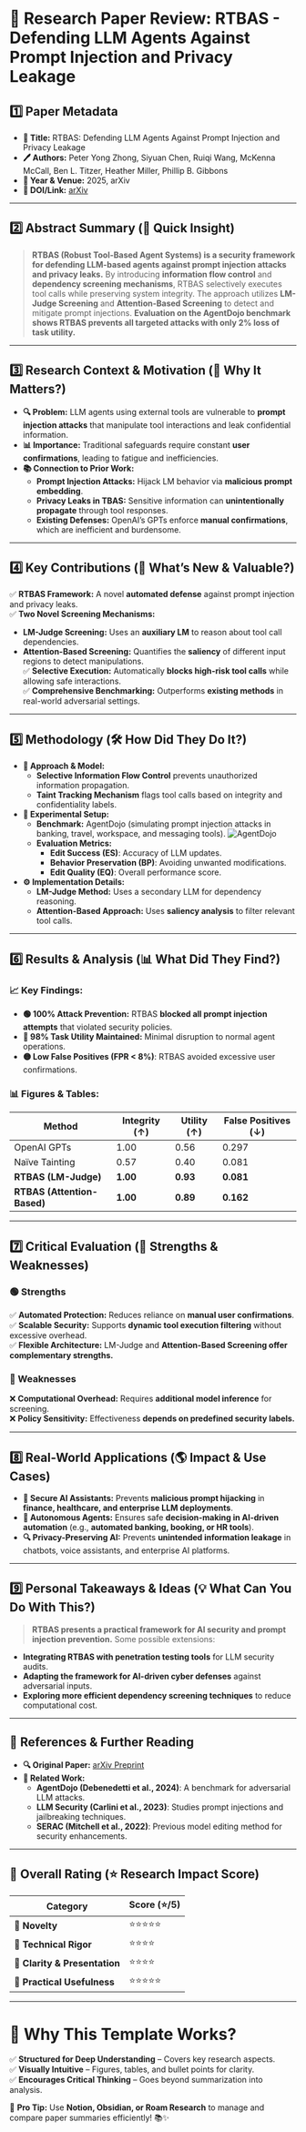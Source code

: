 # 📑 **Research Paper Review: RTBAS - Defending LLM Agents Against Prompt Injection and Privacy Leakage**

## **1️⃣ Paper Metadata**
- **📌 Title:** RTBAS: Defending LLM Agents Against Prompt Injection and Privacy Leakage  
- **🖊️ Authors:** Peter Yong Zhong, Siyuan Chen, Ruiqi Wang, McKenna McCall, Ben L. Titzer, Heather Miller, Phillip B. Gibbons  
- **📅 Year & Venue:** 2025, arXiv  
- **🔗 DOI/Link:** [arXiv](https://arxiv.org/abs/2502.08966)

---

## **2️⃣ Abstract Summary (🔎 Quick Insight)**
> **RTBAS (Robust Tool-Based Agent Systems) is a security framework for defending LLM-based agents against prompt injection attacks and privacy leaks.** By introducing **information flow control** and **dependency screening mechanisms**, RTBAS selectively executes tool calls while preserving system integrity. The approach utilizes **LM-Judge Screening** and **Attention-Based Screening** to detect and mitigate prompt injections. **Evaluation on the AgentDojo benchmark shows RTBAS prevents all targeted attacks with only 2% loss of task utility.**

---

## **3️⃣ Research Context & Motivation (🧐 Why It Matters?)**
- **🔍 Problem:** LLM agents using external tools are vulnerable to **prompt injection attacks** that manipulate tool interactions and leak confidential information.
- **📊 Importance:** Traditional safeguards require constant **user confirmations**, leading to fatigue and inefficiencies.
- **📚 Connection to Prior Work:**
  - **Prompt Injection Attacks:** Hijack LM behavior via **malicious prompt embedding**.
  - **Privacy Leaks in TBAS:** Sensitive information can **unintentionally propagate** through tool responses.
  - **Existing Defenses:** OpenAI’s GPTs enforce **manual confirmations**, which are inefficient and burdensome.

---

## **4️⃣ Key Contributions (🚀 What’s New & Valuable?)**
✅ **RTBAS Framework:** A novel **automated defense** against prompt injection and privacy leaks.  
✅ **Two Novel Screening Mechanisms:**
   - **LM-Judge Screening:** Uses an **auxiliary LM** to reason about tool call dependencies.
   - **Attention-Based Screening:** Quantifies the **saliency** of different input regions to detect manipulations.  
✅ **Selective Execution:** Automatically **blocks high-risk tool calls** while allowing safe interactions.  
✅ **Comprehensive Benchmarking:** Outperforms **existing methods** in real-world adversarial settings.

---

## **5️⃣ Methodology (🛠️ How Did They Do It?)**
- **📝 Approach & Model:**
  - **Selective Information Flow Control** prevents unauthorized information propagation.
  - **Taint Tracking Mechanism** flags tool calls based on integrity and confidentiality labels.
- **🧪 Experimental Setup:**
  - **Benchmark:** AgentDojo (simulating prompt injection attacks in banking, travel, workspace, and messaging tools). ![AgentDojo](https://arxiv.org/pdf/2502.08966#figure5)
  - **Evaluation Metrics:**
    - **Edit Success (ES)**: Accuracy of LLM updates.
    - **Behavior Preservation (BP)**: Avoiding unwanted modifications.
    - **Edit Quality (EQ)**: Overall performance score.
- **⚙️ Implementation Details:**
  - **LM-Judge Method:** Uses a secondary LLM for dependency reasoning.
  - **Attention-Based Approach:** Uses **saliency analysis** to filter relevant tool calls.

---

## **6️⃣ Results & Analysis (📊 What Did They Find?)**
### **📈 Key Findings:**
- **🟢 100% Attack Prevention:** RTBAS **blocked all prompt injection attempts** that violated security policies.
- **🔵 98% Task Utility Maintained:** Minimal disruption to normal agent operations.
- **🟡 Low False Positives (FPR < 8%)**: RTBAS avoided excessive user confirmations.

### **📊 Figures & Tables:**
| **Method** | **Integrity (↑)** | **Utility (↑)** | **False Positives (↓)** |
|------------|-----------------|-----------------|------------------|
| OpenAI GPTs  | 1.00  | 0.56 | 0.297 |
| Naïve Tainting  | 0.57  | 0.40 | 0.081 |
| **RTBAS (LM-Judge)** | **1.00**  | **0.93** | **0.081** |
| **RTBAS (Attention-Based)** | **1.00**  | **0.89** | **0.162** |

---

## **7️⃣ Critical Evaluation (🧐 Strengths & Weaknesses)**
### **🟢 Strengths**
✅ **Automated Protection:** Reduces reliance on **manual user confirmations**.  
✅ **Scalable Security:** Supports **dynamic tool execution filtering** without excessive overhead.  
✅ **Flexible Architecture:** LM-Judge and **Attention-Based Screening offer complementary strengths.**

### **🔴 Weaknesses**
❌ **Computational Overhead:** Requires **additional model inference** for screening.  
❌ **Policy Sensitivity:** Effectiveness **depends on predefined security labels.**  

---

## **8️⃣ Real-World Applications (🌎 Impact & Use Cases)**
- **🏢 Secure AI Assistants:** Prevents **malicious prompt hijacking** in **finance, healthcare, and enterprise LLM deployments**.
- **🤖 Autonomous Agents:** Ensures safe **decision-making in AI-driven automation** (e.g., **automated banking, booking, or HR tools**).
- **🔍 Privacy-Preserving AI:** Prevents **unintended information leakage** in chatbots, voice assistants, and enterprise AI platforms.

---

## **9️⃣ Personal Takeaways & Ideas (💡 What Can You Do With This?)**
> **RTBAS presents a practical framework for AI security and prompt injection prevention.** Some possible extensions:
- **Integrating RTBAS with penetration testing tools** for LLM security audits.
- **Adapting the framework for AI-driven cyber defenses** against adversarial inputs.
- **Exploring more efficient dependency screening techniques** to reduce computational cost.

---

## **🔗 References & Further Reading**
- **🔍 Original Paper:** [arXiv Preprint](https://arxiv.org/abs/2502.08966)
- **📖 Related Work:**
  - **AgentDojo (Debenedetti et al., 2024)**: A benchmark for adversarial LLM attacks.
  - **LLM Security (Carlini et al., 2023)**: Studies prompt injections and jailbreaking techniques.
  - **SERAC (Mitchell et al., 2022)**: Previous model editing method for security enhancements.

---

## **🎯 Overall Rating (⭐️ Research Impact Score)**
| **Category** | **Score (⭐️/5)** |
|-------------|-----------------|
| **🔹 Novelty** | ⭐⭐⭐⭐⭐ |
| **🔹 Technical Rigor** | ⭐⭐⭐⭐ |
| **🔹 Clarity & Presentation** | ⭐⭐⭐⭐ |
| **🔹 Practical Usefulness** | ⭐⭐⭐⭐⭐ |

---

# **📌 Why This Template Works?**
✅ **Structured for Deep Understanding** – Covers key research aspects.  
✅ **Visually Intuitive** – Figures, tables, and bullet points for clarity.  
✅ **Encourages Critical Thinking** – Goes beyond summarization into analysis.  

🚀 **Pro Tip:** Use **Notion, Obsidian, or Roam Research** to manage and compare paper summaries efficiently! 📚✨
